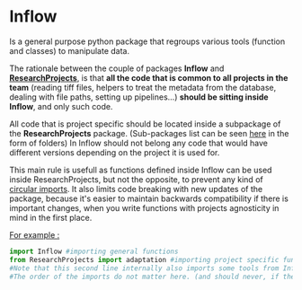 # Inflow 

Is a general purpose python package that regroups various tools (function and classes) to manipulate data.

The rationale between the couple of packages **Inflow** and [**ResearchProjects**](https://haisslab.pages.pasteur.fr/analysis-packages/researchprojects/), is that **all the code that is common to all projects in the team** (reading tiff files, helpers to treat the metadata from the database, dealing with file paths, setting up pipelines...) **should be sitting inside Inflow**, and only such code.

All code that is project specific should be located inside a subpackage of the **ResearchProjects** package. (Sub-packages list can be seen [here](https://gitlab.pasteur.fr/haisslab/analysis-packages/researchprojects/-/tree/main/ResearchProjects) in the form of folders) In Inflow should not belong any code that would have different versions depending on the project it is used for.

This main rule is usefull as functions defined inside Inflow can be used inside ResearchProjects, but not the opposite, to prevent any kind of [circular imports](https://en.wikipedia.org/wiki/Circular_dependency). It also limits code breaking with new updates of the package, because it's easier to maintain backwards compatibility if there is important changes, when you write functions with projects agnosticity in mind in the first place.

<u>For example :</u>

```python 
import Inflow #importing general functions
from ResearchProjects import adaptation #importing project specific functions. 
#Note that this second line internally also imports some tools from Inflow.
#The order of the imports do not matter here. (and should never, if the packages code are correcty written)
```



